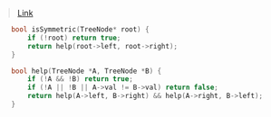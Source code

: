 > [Link](https://leetcode-cn.com/problems/dui-cheng-de-er-cha-shu-lcof/)


```c++
    bool isSymmetric(TreeNode* root) {
        if (!root) return true;
        return help(root->left, root->right);
    }

    bool help(TreeNode *A, TreeNode *B) {
        if (!A && !B) return true;
        if (!A || !B || A->val != B->val) return false;
        return help(A->left, B->right) && help(A->right, B->left);
    }
```